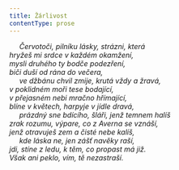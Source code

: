 ```yaml
---
title: Žárlivost
contentType: prose
---
```


     _Červotoči, pilníku lásky, strázni, která  
hryžeš mi srdce v každém okamžení,  
mysli druhého ty bodče podezření,  
biči duší od rána do večera,  
     ve džbánu chvil zmije, krutá vždy a žravá,  
v poklidném moři tese bodající,  
v přejasném nebi mračno hřímající,  
blíne v květech, harpyje v jídle dravá,  
     prázdný sne bdícího, šláři, jenž temnem halíš  
zrak rozumu, výpare, co z Averna se vznáší,  
jenž otravuješ zem a čisté nebe kalíš,  
     kde láska ne, jen zášť navěky raší,  
jdi, stíne z ledu, k těm, co propast má již.  
Však ani peklo, vím, tě nezastraší._

